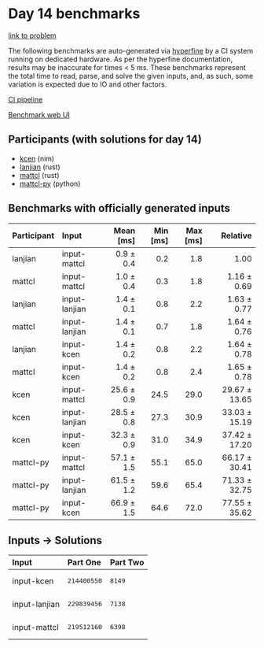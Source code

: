 # Day 14 benchmarks

[link to problem](https://adventofcode.com/2024/day/14)

The following benchmarks are auto-generated via
[hyperfine](https://github.com/sharkdp/hyperfine) by a CI system running on
dedicated hardware. As per the hyperfine documentation, results may be
inaccurate for times < 5 ms. These benchmarks represent the total time to read,
parse, and solve the given inputs, and, as such, some variation is expected due
to IO and other factors.

[CI pipeline](http://ci.papercode.net:8080/teams/main/pipelines/aoc2024)

[Benchmark web UI](https://aoc.ancalagon.black)


## Participants (with solutions for day 14)

- [kcen](https://github.com/kcen/aoc2024) (nim)
- [lanjian](https://github.com/lanjian/aoc-2024) (rust)
- [mattcl](https://github.com/mattcl/aoc2024) (rust)
- [mattcl-py](https://github.com/mattcl/aoc2024-py) (python)


## Benchmarks with officially generated inputs

| Participant | Input | Mean [ms] | Min [ms] | Max [ms] | Relative |
|:---|:---|---:|---:|---:|---:|
| lanjian | input-mattcl | 0.9 ± 0.4 | 0.2 | 1.8 | 1.00 |
| mattcl | input-mattcl | 1.0 ± 0.4 | 0.3 | 1.8 | 1.16 ± 0.69 |
| lanjian | input-lanjian | 1.4 ± 0.1 | 0.8 | 2.2 | 1.63 ± 0.77 |
| mattcl | input-lanjian | 1.4 ± 0.1 | 0.7 | 1.8 | 1.64 ± 0.76 |
| lanjian | input-kcen | 1.4 ± 0.2 | 0.8 | 2.2 | 1.64 ± 0.78 |
| mattcl | input-kcen | 1.4 ± 0.2 | 0.8 | 2.4 | 1.65 ± 0.78 |
| kcen | input-mattcl | 25.6 ± 0.9 | 24.5 | 29.0 | 29.67 ± 13.65 |
| kcen | input-lanjian | 28.5 ± 0.8 | 27.3 | 30.9 | 33.03 ± 15.19 |
| kcen | input-kcen | 32.3 ± 0.9 | 31.0 | 34.9 | 37.42 ± 17.20 |
| mattcl-py | input-mattcl | 57.1 ± 1.5 | 55.1 | 65.0 | 66.17 ± 30.41 |
| mattcl-py | input-lanjian | 61.5 ± 1.2 | 59.6 | 65.4 | 71.33 ± 32.75 |
| mattcl-py | input-kcen | 66.9 ± 1.5 | 64.6 | 72.0 | 77.55 ± 35.62 |


## Inputs -> Solutions

| Input | Part One | Part Two |
|:---|:---|:---|
|input-kcen|<pre>214400550</pre>|<pre>8149</pre>|
|input-lanjian|<pre>229839456</pre>|<pre>7138</pre>|
|input-mattcl|<pre>219512160</pre>|<pre>6398</pre>|